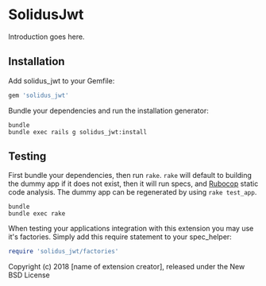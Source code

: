 SolidusJwt
==========

Introduction goes here.

Installation
------------

Add solidus_jwt to your Gemfile:

```ruby
gem 'solidus_jwt'
```

Bundle your dependencies and run the installation generator:

```shell
bundle
bundle exec rails g solidus_jwt:install
```

Testing
-------

First bundle your dependencies, then run `rake`. `rake` will default to building the dummy app if it does not exist, then it will run specs, and [Rubocop](https://github.com/bbatsov/rubocop) static code analysis. The dummy app can be regenerated by using `rake test_app`.

```shell
bundle
bundle exec rake
```

When testing your applications integration with this extension you may use it's factories.
Simply add this require statement to your spec_helper:

```ruby
require 'solidus_jwt/factories'
```

Copyright (c) 2018 [name of extension creator], released under the New BSD License
